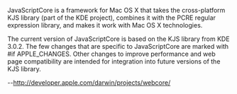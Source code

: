 

JavaScriptCore is a framework for Mac OS X that takes the cross-platform KJS library (part of the KDE project), combines it with the PCRE regular expression library, and makes it work with Mac OS X technologies.

The current version of JavaScriptCore is based on the KJS library from KDE 3.0.2. The few changes that are specific to JavaScriptCore are marked with #if APPLE_CHANGES. Other changes to improve performance and web page compatibility are intended for integration into future versions of the KJS library.

--http://developer.apple.com/darwin/projects/webcore/
